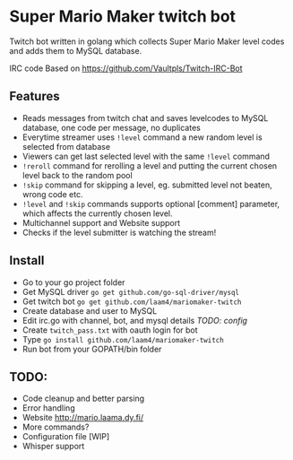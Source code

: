 # Super Mario Maker twitch bot
Twitch bot written in golang which collects Super Mario Maker level codes and adds them to MySQL database.

IRC code Based on https://github.com/Vaultpls/Twitch-IRC-Bot

## Features
- Reads messages from twitch chat and saves levelcodes to MySQL database, one code per message, no duplicates
- Everytime streamer uses `!level` command a new random level is selected from database
- Viewers can get last selected level with the same `!level` command
- `!reroll` command for rerolling a level and putting the current chosen level back to the random pool
- `!skip` command for skipping a level, eg. submitted level not beaten, wrong code etc.
- `!level` and `!skip` commands supports optional [comment] parameter, which affects the currently chosen level.
- Multichannel support and Website support
- Checks if the level submitter is watching the stream!

## Install
- Go to your go project folder
- Get MySQL driver `go get github.com/go-sql-driver/mysql`
- Get twitch bot `go get github.com/laam4/mariomaker-twitch`
- Create database and user to MySQL
- Edit irc.go with channel, bot, and mysql details *TODO: config*
- Create `twitch_pass.txt` with oauth login for bot
- Type `go install github.com/laam4/mariomaker-twitch`
- Run bot from your GOPATH/bin folder

## TODO:
- Code cleanup and better parsing
- Error handling
- Website http://mario.laama.dy.fi/
- More commands?
- Configuration file [WIP]
- Whisper support
